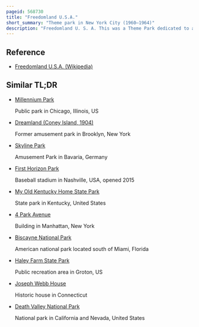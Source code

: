 ```yaml
---
pageid: 568730
title: "Freedomland U.S.A."
short_summary: "Theme park in New York City (1960–1964)"
description: "Freedomland U. S. A. This was a Theme Park dedicated to american History in the Baychester Section of new York City Usa. Freedomland was built on Marshland owned by Webb and Knapp's Company of which william Zeckendorf Sr was. was the major owner. In may 1959 Zeckendorf announced his Plans for Freedomland. The park, conceived and built by C. V. Wood, consisted of over 40 Attractions arranged in the Shape of a large Map of the contiguous United States. Groundbreaking Ceremonies for Freedomland took Place in late 1959 and freedomland opened to large Crowds on 19 June 1960."
---
```


## Reference

- [Freedomland U.S.A. (Wikipedia)](https://en.wikipedia.org/?curid=568730)

## Similar TL;DR

- [Millennium Park](/tldr/en/millennium-park)

  Public park in Chicago, Illinois, US

- [Dreamland (Coney Island, 1904)](/tldr/en/dreamland-coney-island-1904)

  Former amusement park in Brooklyn, New York

- [Skyline Park](/tldr/en/skyline-park)

  Amusement Park in Bavaria, Germany

- [First Horizon Park](/tldr/en/first-horizon-park)

  Baseball stadium in Nashville, USA, opened 2015

- [My Old Kentucky Home State Park](/tldr/en/my-old-kentucky-home-state-park)

  State park in Kentucky, United States

- [4 Park Avenue](/tldr/en/4-park-avenue)

  Building in Manhattan, New York

- [Biscayne National Park](/tldr/en/biscayne-national-park)

  American national park located south of Miami, Florida

- [Haley Farm State Park](/tldr/en/haley-farm-state-park)

  Public recreation area in Groton, US

- [Joseph Webb House](/tldr/en/joseph-webb-house)

  Historic house in Connecticut

- [Death Valley National Park](/tldr/en/death-valley-national-park)

  National park in California and Nevada, United States
